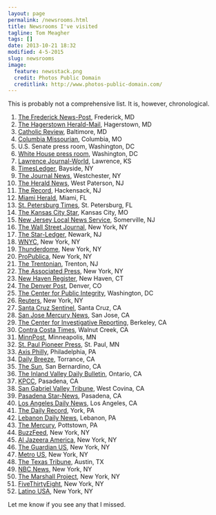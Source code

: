 ```yaml
---
layout: page
permalink: /newsrooms.html
title: Newsrooms I've visited
tagline: Tom Meagher
tags: []
date: 2013-10-21 18:32
modified: 4-5-2015
slug: newsrooms
image:
  feature: newsstack.png
  credit: Photos Public Domain
  creditlink: http://www.photos-public-domain.com/
---
```


This is probably not a comprehensive list. It is, however, chronological.

1. [The Frederick News-Post](http://www.fredericknewspost.com/), Frederick, MD
2. [The Hagerstown Herald-Mail](http://www.heraldmailmedia.com/), Hagerstown, MD
3. [Catholic Review](http://www.catholicreview.org/), Baltimore, MD
4. [Columbia Missourian](http://www.columbiamissourian.com/), Columbia, MO
5. U.S. Senate press room, Washington, DC
6. [White House press room](https://en.wikipedia.org/wiki/James_S._Brady_Press_Briefing_Room), Washington, DC
7. [Lawrence Journal-World](http://www2.ljworld.com/), Lawrence, KS
8. [TimesLedger](http://www.timesledger.com/), Bayside, NY
9. [The Journal News](http://www.lohud.com/), Westchester, NY
10. [The Herald News](http://www.northjersey.com/), West Paterson, NJ
11. [The Record](http://www.northjersey.com/), Hackensack, NJ
12. [Miami Herald](http://www.miamiherald.com/), Miami, FL
13. [St. Petersburg Times](http://www.tampabay.com/), St. Petersburg, FL
14. [The Kansas City Star](http://www.kansascity.com/), Kansas City, MO
15. [New Jersey Local News Service](http://www.njlns.com/), Somerville, NJ
16. [The Wall Street Journal](http://www.wsj.com/), New York, NY
17. [The Star-Ledger](http://www.nj.com/), Newark, NJ
18. [WNYC](http://www.wnyc.org/), New York, NY
19. [Thunderdome](http://outsidethunderdome.com/), New York, NY
20. [ProPublica](https://www.propublica.org/), New York, NY
21. [The Trentonian](http://www.trentonian.com/), Trenton, NJ
22. [The Associated Press](http://www.ap.org/), New York, NY
23. [New Haven Register](http://www.nhregister.com/), New Haven, CT
24. [The Denver Post](http://www.denverpost.com/), Denver, CO
25. [The Center for Public Integrity](http://www.publicintegrity.org/), Washington, DC
26. [Reuters](http://www.reuters.com/), New York, NY
27. [Santa Cruz Sentinel](http://www.santacruzsentinel.com/), Santa Cruz, CA
28. [San Jose Mercury News](http://www.mercurynews.com/), San Jose, CA
29. [The Center for Investigative Reporting](http://www.revealnews.org/), Berkeley, CA
30. [Contra Costa Times](http://www.contracostatimes.com/), Walnut Creek, CA
31. [MinnPost](https://www.minnpost.com/), Minneapolis, MN
32. [St. Paul Pioneer Press](http://www.twincities.com/), St. Paul, MN
33. [Axis Philly](http://axisphilly.org/), Philadelphia, PA
34. [Daily Breeze](http://www.dailybreeze.com/), Torrance, CA
35. [The Sun](http://www.sbsun.com/), San Bernardino, CA
36. [The Inland Valley Daily Bulletin](http://www.dailybulletin.com/), Ontario, CA
37. [KPCC](http://www.scpr.org/), Pasadena, CA
38. [San Gabriel Valley Tribune](http://www.sgvtribune.com/), West Covina, CA
39. [Pasadena Star-News](http://www.pasadenastarnews.com/), Pasadena, CA
40. [Los Angeles Daily News](http://www.dailynews.com/), Los Angeles, CA
41. [The Daily Record](http://www.ydr.com/), York, PA
42. [Lebanon Daily News](http://www.ldnews.com/), Lebanon, PA
43. [The Mercury](http://www.pottsmerc.com/), Pottstown, PA
44. [BuzzFeed](http://www.buzzfeed.com/), New York, NY
45. [Al Jazeera America](http://america.aljazeera.com/), New York, NY
46. [The Guardian US](http://www.theguardian.com/us-news), New York, NY
47. [Metro US](http://www.metro.us/), New York, NY
48. [The Texas Tribune](https://www.texastribune.org/), Austin, TX
49. [NBC News](http://www.nbcnews.com/), New York, NY
50. [The Marshall Project](https://www.themarshallproject.org/), New York, NY
51. [FiveThirtyEight](http://fivethirtyeight.com/), New York, NY
52. [Latino USA](http://latinousa.org/), New York, NY

Let me know if you see any that I missed.
